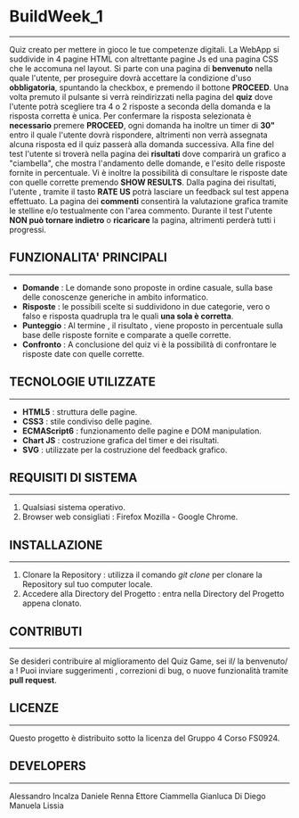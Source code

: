 # BuildWeek_1

---

Quiz creato per mettere in gioco le tue competenze digitali.
La WebApp si suddivide in 4 pagine HTML con altrettante pagine Js ed una pagina CSS che le accomuna nel layout.
Si parte con una pagina di **benvenuto** nella quale l'utente, per proseguire dovrà accettare la condizione d'uso **obbligatoria**, spuntando la checkbox, e premendo il bottone **PROCEED**.
Una volta premuto il pulsante si verrà reindirizzati nella pagina del **quiz** dove l'utente potrà scegliere tra 4 o 2 risposte a seconda della domanda e la risposta corretta è unica.
Per confermare la risposta selezionata è **necessario** premere **PROCEED**, ogni domanda ha inoltre un timer di **30"** entro il quale l'utente dovrà rispondere, altrimenti non verrà assegnata alcuna risposta ed il quiz passerà alla domanda successiva.
Alla fine del test l'utente si troverà nella pagina dei **risultati** dove comparirà un grafico a "ciambella", che mostra l'andamento delle domande, e l'esito delle risposte fornite in percentuale.
Vi è inoltre la possibilità di consultare le risposte date con quelle corrette premendo **SHOW RESULTS**.
Dalla pagina dei risultati, l'utente , tramite il tasto **RATE US** potrà lasciare un feedback sul test appena effettuato.
La pagina dei **commenti** consentirà la valutazione grafica tramite le stelline e/o testualmente con l'area commento.
Durante il test l'utente **NON può tornare indietro** o **ricaricare** la pagina, altrimenti perderà tutti i progressi.

## FUNZIONALITA' PRINCIPALI

---

- **Domande** : Le domande sono proposte in ordine casuale, sulla base delle conoscenze generiche in ambito informatico.
- **Risposte** : le possibili scelte si suddividono in due categorie, vero o falso e risposta quadrupla tra le quali **una sola è corretta**.
- **Punteggio** : Al termine , il risultato , viene proposto in percentuale sulla base delle risposte fornite e comparate a quelle corrette.
- **Confronto** : A conclusione del quiz vi è la possibilità di confrontare le risposte date con quelle corrette.

## TECNOLOGIE UTILIZZATE

---

- **HTML5** : struttura delle pagine.
- **CSS3** : stile condiviso delle pagine.
- **ECMAScript6** : funzionamento delle pagine e DOM manipulation.
- **Chart JS** : costruzione grafica del timer e dei risultati.
- **SVG** : utilizzate per la costruzione del feedback grafico.

## REQUISITI DI SISTEMA

---

1. Qualsiasi sistema operativo.
2. Browser web consigliati : Firefox Mozilla - Google Chrome.

## INSTALLAZIONE

---

1. Clonare la Repository : utilizza il comando _git clone_ per clonare la Repository sul tuo computer locale.
2. Accedere alla Directory del Progetto : entra nella Directory del Progetto appena clonato.

## CONTRIBUTI

---

Se desideri contribuire al miglioramento del Quiz Game, sei il/ la benvenuto/ a !
Puoi inviare suggerimenti , correzioni di bug, o nuove funzionalità tramite **pull request**.

## LICENZE

---

Questo progetto è distribuito sotto la licenza del Gruppo 4 Corso FS0924.

## DEVELOPERS

---

Alessandro Incalza
Daniele Renna
Ettore Ciammella
Gianluca Di Diego
Manuela Lissia
